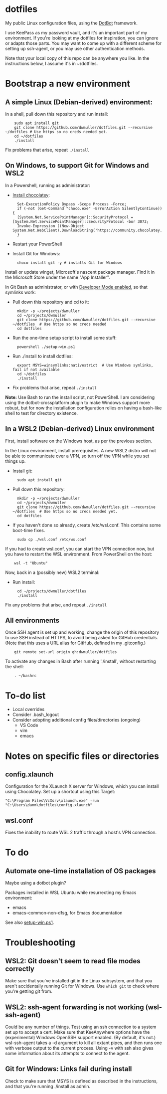 # dotfiles

My public Linux configuration files, using the
[DotBot](https://github.com/anishathalye/dotbot) framework.

I use KeePass as my password vault, and it's an important part of my
environment. If you're looking at my dotfiles for inspiration, you can ignore or
adapts those parts. You may want to come up with a different scheme for setting
up ssh-agent, or you may use other authentication methods.

Note that your local copy of this repo can be anywhere you like. In the
instructions below, I assume it's in ~/dotfiles. 

# Bootstrap  a new environment

## A simple Linux (Debian-derived) environment:

In a shell, pull down this repository and run install:

        sudo apt install git
        git clone https://github.com/dwmuller/dotfiles.git --recursive ~/dotfiles # Use https so no creds needed yet.
        cd ~/dotfiles
        ./install

Fix problems that arise, repeat `./install`

## On Windows, to support Git for Windows and WSL2

In a Powershell, running as administrator:

- [Install chocolatey](https://chocolatey.org/install):

        Set-ExecutionPolicy Bypass -Scope Process -Force;
        if (-not (Get-Command "choco.exe" -ErrorAction SilentlyContinue)) {
        [System.Net.ServicePointManager]::SecurityProtocol = [System.Net.ServicePointManager]::SecurityProtocol -bor 3072;
        Invoke-Expression ((New-Object System.Net.WebClient).DownloadString('https://community.chocolatey.org/install.ps1'))
        }

- Restart your PowerShell
- Install Git for Windows:

        choco install git -y # installs Git for Windows

Install or update winget, Microsoft's nascent package manager. Find it in the Microsoft Store under the name "App Installer".

In Git Bash as administrator, or with [Developer Mode
enabled](https://blogs.windows.com/windowsdeveloper/2016/12/02/symlinks-windows-10/),
so that symlinks work:

- Pull down this repository and cd to it:

        mkdir -p ~/projects/dwmuller
        cd ~/projects/dwmuller
        git clone https://github.com/dwmuller/dotfiles.git --recursive ~/dotfiles  # Use https so no creds needed
        cd dotfiles

- Run the one-time setup script to install some stuff:

        powershell ./setup-win.ps1

- Run ./install to install dotfiles:
  
        export MSYS=winsymlinks:nativestrict  # Use Windows symlinks, fail if not available
        cd ~/dotfiles
        ./install
  
- Fix problems that arise, repeat `./install`


**Note:** Use Bash to run the install script, not PowerShell. I am considering
using the dotbot-crossplatform plugin to make Windows support more robust, but
for now the installation configuration relies on having a bash-like shell to
test for directory existence.

## In a WSL2 (Debian-derived) Linux environment 

First, install software on the Windows host, as per the previous section.

In the Linux environment, install prerequisites. A new WSL2 distro will not be
able to communicate over a VPN, so turn off the VPN while you set things up.

- Install git:

        sudo apt install git

- Pull down this repository:

        mkdir -p ~/projects/dwmuller
        cd ~/projects/dwmuller
        git clone https://github.com/dwmuller/dotfiles.git --recursive ~/dotfiles  # Use https so no creds needed yet.
        cd dotfiles

- If you haven't done so already, create /etc/wsl.conf. This contains some boot-time fixes.

        sudo cp ./wsl.conf /etc/ws.conf

If you had to create wsl.conf, you can start the VPN connection now, but you
have to restart the WSL environment. From PowerShell on the host:

        wsl -t "Ubuntu"

Now, back in a (possibly new) WSL2 terminal:
- Run install:

        cd ~/projects/dwmuller/dotfiles
        ./install

Fix any problems that arise, and repeat `./install`

## All environments

Once SSH agent is set up and working, change the origin of this repository to
use SSH instead of HTTPS, to avoid being asked for GitHub credentials. (Note
that this uses a URL alias for GitHub, defined in my .gitconfig.)

        git remote set-url origin gh:dwmuller/dotfiles

To activate any changes in Bash after running './install', without restarting
the shell:

        . ~/bashrc

# To-do list

- Local overrides
- Consider .bash_logout
- Consider adopting additional config files/directories (ongoing)
  - VS Code
  - vim
  - emacs

# Notes on specific files or directories

## config.xlaunch

Configuration for the XLaunch X server for Windows, which you can install using
Chocolatey. Set up a shortcut using this Target:

```
"C:\Program Files\VcXsrv\xlaunch.exe" -run "C:\Users\danm\dotfiles\config.xlaunch"
```

## wsl.conf

Fixes the inability to route WSL 2 traffic through a host's VPN connection.

# To do

## Automate one-time installation of OS packages

Maybe using a dotbot plugin?

Packages installed in WSL Ubuntu while resurrecting my Emacs
environment:

- emacs
- emacs-common-non-dfsg, for Emacs documentation

See also [setup-win.ps1](./setup-win.ps1).

# Troubleshooting

## WSL2: Git doesn't seem to read file modes correctly

Make sure that you've installed git in the Linux subsystem, and that you aren't
accidentally running Git for Windows. Use `which git` to check where you're
getting git from. 

## WSL2: ssh-agent forwarding is not working (wsl-ssh-agent)

Could be any number of things. Test using an ssh connection to a system set up
to accept a cert. Make sure that KeeAnywhere options have the (experimental)
Windows OpenSSH support enabled. (By default, it's not.) wsl-ssh-agent takes a
-d argument to kill all extant pipes, and then runs one with verbose output to
the current process. Using -v with ssh also gives some information about its
attempts to connect to the agent.

## Git for Windows: Links fail during install

Check to make sure that MSYS is defined as described in the instructions, and
that you're running ./install as admin.

